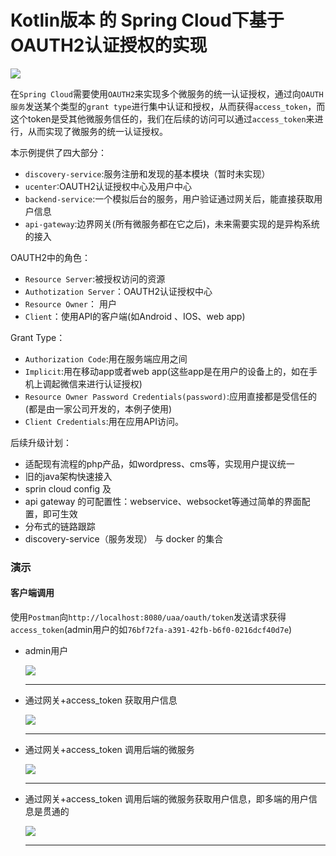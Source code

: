 # Kotlin版本 的 Spring Cloud下基于OAUTH2认证授权的实现  


![](https://github.com/nothingp/springboot-nothing/blob/master/images/architecture.png)


在`Spring Cloud`需要使用`OAUTH2`来实现多个微服务的统一认证授权，通过向`OAUTH服务`发送某个类型的`grant type`进行集中认证和授权，从而获得`access_token`，而这个token是受其他微服务信任的，我们在后续的访问可以通过`access_token`来进行，从而实现了微服务的统一认证授权。

本示例提供了四大部分：

- `discovery-service`:服务注册和发现的基本模块（暂时未实现）
- `ucenter`:OAUTH2认证授权中心及用户中心
- `backend-service`:一个模拟后台的服务，用户验证通过网关后，能直接获取用户信息
- `api-gateway`:边界网关(所有微服务都在它之后)，未来需要实现的是异构系统的接入

OAUTH2中的角色：

- `Resource Server`:被授权访问的资源
- `Authotization Server`：OAUTH2认证授权中心
- `Resource Owner`： 用户
- `Client`：使用API的客户端(如Android 、IOS、web app)

Grant Type：

- `Authorization Code`:用在服务端应用之间
- `Implicit`:用在移动app或者web app(这些app是在用户的设备上的，如在手机上调起微信来进行认证授权)
- `Resource Owner Password Credentials(password)`:应用直接都是受信任的(都是由一家公司开发的，本例子使用)
- `Client Credentials`:用在应用API访问。



后续升级计划：

- 适配现有流程的php产品，如wordpress、cms等，实现用户提议统一
- 旧的java架构快速接入
- sprin cloud config 及 
- api gateway 的可配置性：webservice、websocket等通过简单的界面配置，即可生效
- 分布式的链路跟踪
- discovery-service（服务发现） 与 docker 的集合


### 演示

#### 客户端调用

使用`Postman`向`http://localhost:8080/uaa/oauth/token`发送请求获得`access_token`(admin用户的如`76bf72fa-a391-42fb-b6f0-0216dcf40d7e`)

- admin用户

  ![](https://github.com/nothingp/springboot-nothing/blob/master/images/step1.jpeg)

  -------------

- 通过网关+access_token 获取用户信息

  ![](https://github.com/nothingp/springboot-nothing/blob/master/images/step2.jpeg)

  -------------
  
- 通过网关+access_token 调用后端的微服务

  ![](https://github.com/nothingp/springboot-nothing/blob/master/images/step3.jpeg)

  -------------
  
- 通过网关+access_token 调用后端的微服务获取用户信息，即多端的用户信息是贯通的

  ![](https://github.com/nothingp/springboot-nothing/blob/master/images/step4.jpeg)

  -------------